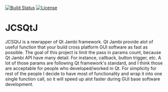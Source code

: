 [![Build Status](https://travis-ci.com/jcs090218/JCSQtJ.svg?branch=master)](https://travis-ci.com/jcs090218/JCSQtJ)
[![License](https://img.shields.io/badge/License-Apache%202.0-blue.svg)](https://opensource.org/licenses/Apache-2.0)


# JCSQtJ #

JCSQtJ is a rewrapper of Qt Jambi framework. Qt Jambi provide alot
of useful function that your build cross platform GUI software 
as fast as possible. The goal of this project is limit the pass
in params count, because Qt Jambi API have many detail. For instance,
callback, button trigger, etc. A lot of those params are following
Qt framework's standard, and I think those are acceptable for people
who developed/worked in Qt. For simplicity for rest of the people
I decide to have most of functionality and wrap it into one single
function call, so it will speed up alot faster during GUI base
software development. <br/><br/>
